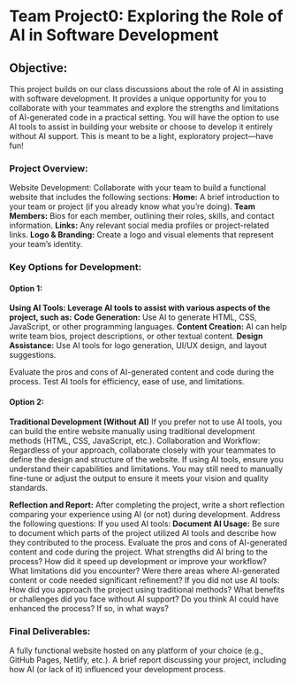 # Team Project0: Exploring the Role of AI in Software Development
## Objective:
This project builds on our class discussions about the role of AI in assisting with software development. It provides a unique opportunity for you to collaborate with your teammates and explore the strengths and limitations of AI-generated code in a practical setting. You will have the option to use AI tools to assist in building your website or choose to develop it entirely without AI support. This is meant to be a light, exploratory project—have fun!

### Project Overview:
Website Development:
Collaborate with your team to build a functional website that includes the following sections:
**Home:** A brief introduction to your team or project (if you already know what you’re doing).
**Team Members:** Bios for each member, outlining their roles, skills, and contact information.
**Links:** Any relevant social media profiles or project-related links.
**Logo & Branding:** Create a logo and visual elements that represent your team’s identity.

### Key Options for Development:
#### Option 1: 
**Using AI Tools: Leverage AI tools to assist with various aspects of the project, such as:**
**Code Generation:** Use AI to generate HTML, CSS, JavaScript, or other programming languages.
**Content Creation:** AI can help write team bios, project descriptions, or other textual content.
**Design Assistance:** Use AI tools for logo generation, UI/UX design, and layout suggestions. 

Evaluate the pros and cons of AI-generated content and code during the process. Test AI tools for efficiency, ease of use, and limitations.

#### Option 2: 
**Traditional Development (Without AI)**
If you prefer not to use AI tools, you can build the entire website manually using traditional development methods (HTML, CSS, JavaScript, etc.).
Collaboration and Workflow:
Regardless of your approach, collaborate closely with your teammates to define the design and structure of the website.
If using AI tools, ensure you understand their capabilities and limitations. You may still need to manually fine-tune or adjust the output to ensure it meets your vision and quality standards.

**Reflection and Report:**
After completing the project, write a short reflection comparing your experience using AI (or not) during development.
Address the following questions:
If you used AI tools:
**Document AI Usage:**
Be sure to document which parts of the project utilized AI tools and describe how they contributed to the process. Evaluate the pros and cons of AI-generated content and code during the project. 
What strengths did AI bring to the process? How did it speed up development or improve your workflow?
What limitations did you encounter? Were there areas where AI-generated content or code needed significant refinement?
If you did not use AI tools:
How did you approach the project using traditional methods? What benefits or challenges did you face without AI support?
Do you think AI could have enhanced the process? If so, in what ways?

### Final Deliverables:
A fully functional website hosted on any platform of your choice (e.g., GitHub Pages, Netlify, etc.).
A brief report discussing your project, including how AI (or lack of it) influenced your development process.

